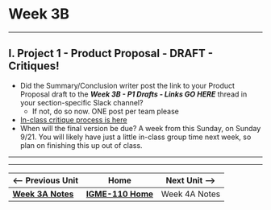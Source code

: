 # Week 3B

---

## I. Project 1 - Product Proposal - DRAFT - Critiques!

- Did the Summary/Conclusion writer post the link to your Product Proposal draft to the ***Week 3B - P1 Drafts - Links GO HERE*** thread in your section-specific Slack channel?
  - If not, do so now. ONE post per team please
- [In-class critique process is here](../documents/p1-draft-peer-eval.md)
- When will the final version be due? A week from this Sunday, on Sunday 9/21. You will likely have just a little in-class group time next week, so plan on finishing this up out of class.



---
---

| <-- Previous Unit | Home | Next Unit -->
| --- | --- | --- 
|   [**Week 3A Notes**](3A.md)  |  [**IGME-110 Home**](../) | Week 4A Notes
